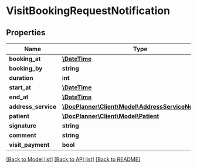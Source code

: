 # VisitBookingRequestNotification

## Properties
Name | Type | Description | Notes
------------ | ------------- | ------------- | -------------
**booking_at** | [**\DateTime**](\DateTime.md) |  | [optional] 
**booking_by** | **string** |  | [optional] 
**duration** | **int** |  | [optional] 
**start_at** | [**\DateTime**](\DateTime.md) |  | [optional] 
**end_at** | [**\DateTime**](\DateTime.md) |  | [optional] 
**address_service** | [**\DocPlanner\Client\Model\AddressServiceNotification**](AddressServiceNotification.md) |  | [optional] 
**patient** | [**\DocPlanner\Client\Model\Patient**](Patient.md) |  | [optional] 
**signature** | **string** |  | [optional] 
**comment** | **string** |  | [optional] 
**visit_payment** | **bool** |  | [optional] 

[[Back to Model list]](../../README.md#documentation-for-models) [[Back to API list]](../../README.md#documentation-for-api-endpoints) [[Back to README]](../../README.md)

